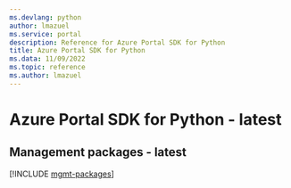```yaml
---
ms.devlang: python
author: lmazuel
ms.service: portal
description: Reference for Azure Portal SDK for Python
title: Azure Portal SDK for Python
ms.data: 11/09/2022
ms.topic: reference
ms.author: lmazuel
---
```

# Azure Portal SDK for Python - latest

## Management packages - latest
[!INCLUDE [mgmt-packages](portal-mgmt-index.md)]
